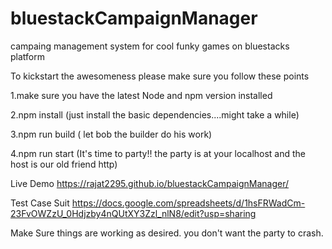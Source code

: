 # bluestackCampaignManager
campaing management system for cool funky games on bluestacks platform

To kickstart the awesomeness please make sure you follow these points

1.make sure you have the latest Node and npm version installed

2.npm install (just install the basic dependencies....might take a while)

3.npm run build ( let bob the builder do his work)

4.npm run start (It's time to party!! the party is at your localhost and the host is our old friend http)

Live Demo 
https://rajat2295.github.io/bluestackCampaignManager/

Test Case Suit
https://docs.google.com/spreadsheets/d/1hsFRWadCm-23FvOWZzU_0Hdjzby4nQUtXY3Zzl_nlN8/edit?usp=sharing

Make Sure things are working as desired. you don't want the party to crash.


